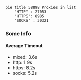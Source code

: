 
```mermaid
pie title 58898 Proxies in list
    "HTTP" : 27053
    "HTTPS": 8985
    "SOCKS" : 30321
```

### Some Info
#### Average Timeout

- mixed: 3.6s
- http: 1.9s
- https: 8.2s
- socks: 5.2s